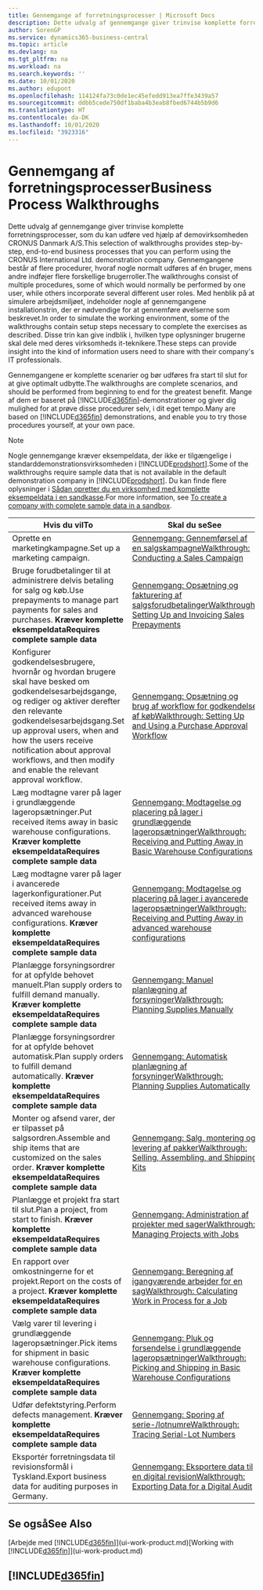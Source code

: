 ```yaml
---
title: Gennemgange af forretningsprocesser | Microsoft Docs
description: Dette udvalg af gennemgange giver trinvise komplette forretningsprocesser, som du kan udføre ved hjælp af demovirksomheden CRONUS Danmark A/S.
author: SorenGP
ms.service: dynamics365-business-central
ms.topic: article
ms.devlang: na
ms.tgt_pltfrm: na
ms.workload: na
ms.search.keywords: ''
ms.date: 10/01/2020
ms.author: edupont
ms.openlocfilehash: 114124fa73c0de1ec45efedd913ea7ffe3439a57
ms.sourcegitcommit: ddbb5cede750df1baba4b3eab8fbed6744b5b9d6
ms.translationtype: HT
ms.contentlocale: da-DK
ms.lasthandoff: 10/01/2020
ms.locfileid: "3923316"
---
```

# <a name="business-process-walkthroughs"></a><span data-ttu-id="83cfc-103">Gennemgang af forretningsprocesser</span><span class="sxs-lookup"><span data-stu-id="83cfc-103">Business Process Walkthroughs</span></span>

<span data-ttu-id="83cfc-104">Dette udvalg af gennemgange giver trinvise komplette forretningsprocesser, som du kan udføre ved hjælp af demovirksomheden CRONUS Danmark A/S.</span><span class="sxs-lookup"><span data-stu-id="83cfc-104">This selection of walkthroughs provides step-by-step, end-to-end business processes that you can perform using the CRONUS International Ltd. demonstration company.</span></span> <span data-ttu-id="83cfc-105">Gennemgangene består af flere procedurer, hvoraf nogle normalt udføres af én bruger, mens andre indføjer flere forskellige brugerroller.</span><span class="sxs-lookup"><span data-stu-id="83cfc-105">The walkthroughs consist of multiple procedures, some of which would normally be performed by one user, while others incorporate several different user roles.</span></span> <span data-ttu-id="83cfc-106">Med henblik på at simulere arbejdsmiljøet, indeholder nogle af gennemgangene installationstrin, der er nødvendige for at gennemføre øvelserne som beskrevet.</span><span class="sxs-lookup"><span data-stu-id="83cfc-106">In order to simulate the working environment, some of the walkthroughs contain setup steps necessary to complete the exercises as described.</span></span> <span data-ttu-id="83cfc-107">Disse trin kan give indblik i, hvilken type oplysninger brugerne skal dele med deres virksomheds it-teknikere.</span><span class="sxs-lookup"><span data-stu-id="83cfc-107">These steps can provide insight into the kind of information users need to share with their company's IT professionals.</span></span>  

 <span data-ttu-id="83cfc-108">Gennemgangene er komplette scenarier og bør udføres fra start til slut for at give optimalt udbytte.</span><span class="sxs-lookup"><span data-stu-id="83cfc-108">The walkthroughs are complete scenarios, and should be performed from beginning to end for the greatest benefit.</span></span> <span data-ttu-id="83cfc-109">Mange af dem er baseret på [!INCLUDE[d365fin](includes/d365fin_md.md)]-demonstrationer og giver dig mulighed for at prøve disse procedurer selv, i dit eget tempo.</span><span class="sxs-lookup"><span data-stu-id="83cfc-109">Many are based on [!INCLUDE[d365fin](includes/d365fin_md.md)] demonstrations, and enable you to try those procedures yourself, at your own pace.</span></span>  

> [!NOTE]
> <span data-ttu-id="83cfc-110">Nogle gennemgange kræver eksempeldata, der ikke er tilgængelige i standarddemonstrationsvirksomheden i [!INCLUDE[prodshort](includes/prodshort.md)].</span><span class="sxs-lookup"><span data-stu-id="83cfc-110">Some of the walkthroughs require sample data that is not available in the default demonstration company in [!INCLUDE[prodshort](includes/prodshort.md)].</span></span> <span data-ttu-id="83cfc-111">Du kan finde flere oplysninger i [Sådan opretter du en virksomhed med komplette eksempeldata i en sandkasse](across-how-create-sandbox-environment.md#to-create-a-company-with-complete-sample-data-in-a-sandbox).</span><span class="sxs-lookup"><span data-stu-id="83cfc-111">For more information, see [To create a company with complete sample data in a sandbox](across-how-create-sandbox-environment.md#to-create-a-company-with-complete-sample-data-in-a-sandbox).</span></span>

|<span data-ttu-id="83cfc-112">Hvis du vil</span><span class="sxs-lookup"><span data-stu-id="83cfc-112">To</span></span>|<span data-ttu-id="83cfc-113">Skal du se</span><span class="sxs-lookup"><span data-stu-id="83cfc-113">See</span></span>|  
|--------|---------|  
|<span data-ttu-id="83cfc-114">Oprette en marketingkampagne.</span><span class="sxs-lookup"><span data-stu-id="83cfc-114">Set up a marketing campaign.</span></span>|[<span data-ttu-id="83cfc-115">Gennemgang: Gennemførsel af en salgskampagne</span><span class="sxs-lookup"><span data-stu-id="83cfc-115">Walkthrough: Conducting a Sales Campaign</span></span>](walkthrough-conducting-a-sales-campaign.md)|  
|<span data-ttu-id="83cfc-116">Bruge forudbetalinger til at administrere delvis betaling for salg og køb.</span><span class="sxs-lookup"><span data-stu-id="83cfc-116">Use prepayments to manage part payments for sales and purchases.</span></span> <span data-ttu-id="83cfc-117">**Kræver komplette eksempeldata**</span><span class="sxs-lookup"><span data-stu-id="83cfc-117">**Requires complete sample data**</span></span> |[<span data-ttu-id="83cfc-118">Gennemgang: Opsætning og fakturering af salgsforudbetalinger</span><span class="sxs-lookup"><span data-stu-id="83cfc-118">Walkthrough: Setting Up and Invoicing Sales Prepayments</span></span>](walkthrough-setting-up-and-invoicing-sales-prepayments.md)|  
|<span data-ttu-id="83cfc-119">Konfigurer godkendelsesbrugere, hvornår og hvordan brugere skal have besked om godkendelsesarbejdsgange, og rediger og aktiver derefter den relevante godkendelsesarbejdsgang.</span><span class="sxs-lookup"><span data-stu-id="83cfc-119">Set up approval users, when and how the users receive notification about approval workflows, and then modify and enable the relevant approval workflow.</span></span>|[<span data-ttu-id="83cfc-120">Gennemgang: Opsætning og brug af workflow for godkendelse af køb</span><span class="sxs-lookup"><span data-stu-id="83cfc-120">Walkthrough: Setting Up and Using a Purchase Approval Workflow</span></span>](walkthrough-setting-up-and-using-a-purchase-approval-workflow.md)|  
|<span data-ttu-id="83cfc-121">Læg modtagne varer på lager i grundlæggende lageropsætninger.</span><span class="sxs-lookup"><span data-stu-id="83cfc-121">Put received items away in basic warehouse configurations.</span></span> <span data-ttu-id="83cfc-122">**Kræver komplette eksempeldata**</span><span class="sxs-lookup"><span data-stu-id="83cfc-122">**Requires complete sample data**</span></span>|[<span data-ttu-id="83cfc-123">Gennemgang: Modtagelse og placering på lager i grundlæggende lageropsætninger</span><span class="sxs-lookup"><span data-stu-id="83cfc-123">Walkthrough: Receiving and Putting Away in Basic Warehouse Configurations</span></span>](walkthrough-receiving-and-putting-away-in-basic-warehousing.md)|  
|<span data-ttu-id="83cfc-124">Læg modtagne varer på lager i avancerede lagerkonfigurationer.</span><span class="sxs-lookup"><span data-stu-id="83cfc-124">Put received items away in advanced warehouse configurations.</span></span> <span data-ttu-id="83cfc-125">**Kræver komplette eksempeldata**</span><span class="sxs-lookup"><span data-stu-id="83cfc-125">**Requires complete sample data**</span></span>|[<span data-ttu-id="83cfc-126">Gennemgang: Modtagelse og placering på lager i avancerede lageropsætninger</span><span class="sxs-lookup"><span data-stu-id="83cfc-126">Walkthrough: Receiving and Putting Away in advanced warehouse configurations</span></span>](walkthrough-receiving-and-putting-away-in-advanced-warehousing.md)|  
|<span data-ttu-id="83cfc-127">Planlægge forsyningsordrer for at opfylde behovet manuelt.</span><span class="sxs-lookup"><span data-stu-id="83cfc-127">Plan supply orders to fulfill demand manually.</span></span> <span data-ttu-id="83cfc-128">**Kræver komplette eksempeldata**</span><span class="sxs-lookup"><span data-stu-id="83cfc-128">**Requires complete sample data**</span></span>|[<span data-ttu-id="83cfc-129">Gennemgang: Manuel planlægning af forsyninger</span><span class="sxs-lookup"><span data-stu-id="83cfc-129">Walkthrough: Planning Supplies Manually</span></span>](walkthrough-planning-supplies-manually.md)|  
|<span data-ttu-id="83cfc-130">Planlægge forsyningsordrer for at opfylde behovet automatisk.</span><span class="sxs-lookup"><span data-stu-id="83cfc-130">Plan supply orders to fulfill demand automatically.</span></span> <span data-ttu-id="83cfc-131">**Kræver komplette eksempeldata**</span><span class="sxs-lookup"><span data-stu-id="83cfc-131">**Requires complete sample data**</span></span>|[<span data-ttu-id="83cfc-132">Gennemgang: Automatisk planlægning af forsyninger</span><span class="sxs-lookup"><span data-stu-id="83cfc-132">Walkthrough: Planning Supplies Automatically</span></span>](walkthrough-planning-supplies-automatically.md)|  
|<span data-ttu-id="83cfc-133">Monter og afsend varer, der er tilpasset på salgsordren.</span><span class="sxs-lookup"><span data-stu-id="83cfc-133">Assemble and ship items that are customized on the sales order.</span></span> <span data-ttu-id="83cfc-134">**Kræver komplette eksempeldata**</span><span class="sxs-lookup"><span data-stu-id="83cfc-134">**Requires complete sample data**</span></span>|[<span data-ttu-id="83cfc-135">Gennemgang: Salg, montering og levering af pakker</span><span class="sxs-lookup"><span data-stu-id="83cfc-135">Walkthrough: Selling, Assembling, and Shipping Kits</span></span>](walkthrough-selling-assembling-and-shipping-kits.md)|  
|<span data-ttu-id="83cfc-136">Planlægge et projekt fra start til slut.</span><span class="sxs-lookup"><span data-stu-id="83cfc-136">Plan a project, from start to finish.</span></span> <span data-ttu-id="83cfc-137">**Kræver komplette eksempeldata**</span><span class="sxs-lookup"><span data-stu-id="83cfc-137">**Requires complete sample data**</span></span>|[<span data-ttu-id="83cfc-138">Gennemgang: Administration af projekter med sager</span><span class="sxs-lookup"><span data-stu-id="83cfc-138">Walkthrough: Managing Projects with Jobs</span></span>](walkthrough-managing-projects-with-jobs.md)|  
|<span data-ttu-id="83cfc-139">En rapport over omkostningerne for et projekt.</span><span class="sxs-lookup"><span data-stu-id="83cfc-139">Report on the costs of a project.</span></span> <span data-ttu-id="83cfc-140">**Kræver komplette eksempeldata**</span><span class="sxs-lookup"><span data-stu-id="83cfc-140">**Requires complete sample data**</span></span>|[<span data-ttu-id="83cfc-141">Gennemgang: Beregning af igangværende arbejder for en sag</span><span class="sxs-lookup"><span data-stu-id="83cfc-141">Walkthrough: Calculating Work in Process for a Job</span></span>](walkthrough-calculating-work-in-process-for-a-job.md)|  
|<span data-ttu-id="83cfc-142">Vælg varer til levering i grundlæggende lageropsætninger.</span><span class="sxs-lookup"><span data-stu-id="83cfc-142">Pick items for shipment in basic warehouse configurations.</span></span> <span data-ttu-id="83cfc-143">**Kræver komplette eksempeldata**</span><span class="sxs-lookup"><span data-stu-id="83cfc-143">**Requires complete sample data**</span></span>|[<span data-ttu-id="83cfc-144">Gennemgang: Pluk og forsendelse i grundlæggende lageropsætninger</span><span class="sxs-lookup"><span data-stu-id="83cfc-144">Walkthrough: Picking and Shipping in Basic Warehouse Configurations</span></span>](walkthrough-picking-and-shipping-in-basic-warehousing.md)|  
|<span data-ttu-id="83cfc-145">Udfør defektstyring.</span><span class="sxs-lookup"><span data-stu-id="83cfc-145">Perform defects management.</span></span> <span data-ttu-id="83cfc-146">**Kræver komplette eksempeldata**</span><span class="sxs-lookup"><span data-stu-id="83cfc-146">**Requires complete sample data**</span></span>|[<span data-ttu-id="83cfc-147">Gennemgang: Sporing af serie-/lotnumre</span><span class="sxs-lookup"><span data-stu-id="83cfc-147">Walkthrough: Tracing Serial-Lot Numbers</span></span>](walkthrough-tracing-serial-lot-numbers.md)|
|<span data-ttu-id="83cfc-148">Eksportér forretningsdata til revisionsformål i Tyskland.</span><span class="sxs-lookup"><span data-stu-id="83cfc-148">Export business data for auditing purposes in Germany.</span></span>|[<span data-ttu-id="83cfc-149">Gennemgang: Eksportere data til en digital revision</span><span class="sxs-lookup"><span data-stu-id="83cfc-149">Walkthrough: Exporting Data for a Digital Audit</span></span>](LocalFunctionality/Germany/walkthrough-exporting-data-for-a-digital-audit.md)|

## <a name="see-also"></a><span data-ttu-id="83cfc-150">Se også</span><span class="sxs-lookup"><span data-stu-id="83cfc-150">See Also</span></span>

<span data-ttu-id="83cfc-151">[Arbejde med [!INCLUDE[d365fin](includes/d365fin_md.md)]](ui-work-product.md)</span><span class="sxs-lookup"><span data-stu-id="83cfc-151">[Working with [!INCLUDE[d365fin](includes/d365fin_md.md)]](ui-work-product.md)</span></span>  

## [!INCLUDE[d365fin](includes/free_trial_md.md)]  
